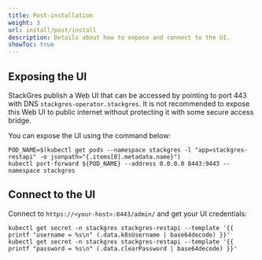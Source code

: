```yaml
---
title: Post-installation
weight: 3
url: install/post/install
description: Details about how to expose and connect to the UI.
showToc: true
---
```


## Exposing the UI

StackGres publish a Web UI that can be accessed by pointing to port 443 with DNS
`stackgres-operator.stackgres`. It is not recommended to expose this Web UI to public
internet without protecting it with some secure access bridge. 

You can expose the UI using the command below:

```
POD_NAME=$(kubectl get pods --namespace stackgres -l "app=stackgres-restapi" -o jsonpath="{.items[0].metadata.name}")
kubectl port-forward ${POD_NAME} --address 0.0.0.0 8443:9443 --namespace stackgres
```

## Connect to the UI

Connect to `https://<your-host>:8443/admin/` and get your UI credentials:

```
kubectl get secret -n stackgres stackgres-restapi --template '{{ printf "username = %s\n" (.data.k8sUsername | base64decode) }}'
kubectl get secret -n stackgres stackgres-restapi --template '{{ printf "password = %s\n" (.data.clearPassword | base64decode) }}'
```
